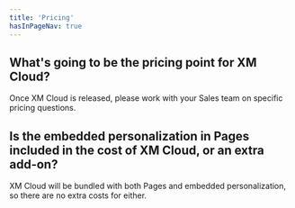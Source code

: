 ```yaml
---
title: 'Pricing'
hasInPageNav: true
---
```


## What's going to be the pricing point for XM Cloud?
Once XM Cloud is released, please work with your Sales team on specific pricing questions.

## Is the embedded personalization in Pages included in the cost of XM Cloud, or an extra add-on?
XM Cloud will be bundled with both Pages and embedded personalization, so there are no extra costs for either.
